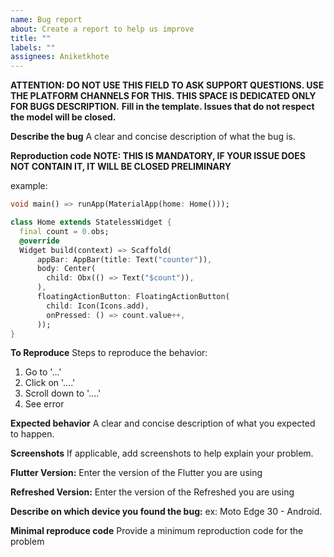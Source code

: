 ```yaml
---
name: Bug report
about: Create a report to help us improve
title: ""
labels: ""
assignees: Aniketkhote
---
```


**ATTENTION: DO NOT USE THIS FIELD TO ASK SUPPORT QUESTIONS. USE THE PLATFORM CHANNELS FOR THIS. THIS SPACE IS DEDICATED ONLY FOR BUGS DESCRIPTION.**
**Fill in the template. Issues that do not respect the model will be closed.**

**Describe the bug**
A clear and concise description of what the bug is.

**Reproduction code
NOTE: THIS IS MANDATORY, IF YOUR ISSUE DOES NOT CONTAIN IT, IT WILL BE CLOSED PRELIMINARY**

example:

```dart
void main() => runApp(MaterialApp(home: Home()));

class Home extends StatelessWidget {
  final count = 0.obs;
  @override
  Widget build(context) => Scaffold(
      appBar: AppBar(title: Text("counter")),
      body: Center(
        child: Obx(() => Text("$count")),
      ),
      floatingActionButton: FloatingActionButton(
        child: Icon(Icons.add),
        onPressed: () => count.value++,
      ));
}
```

**To Reproduce**
Steps to reproduce the behavior:

1. Go to '...'
2. Click on '....'
3. Scroll down to '....'
4. See error

**Expected behavior**
A clear and concise description of what you expected to happen.

**Screenshots**
If applicable, add screenshots to help explain your problem.

**Flutter Version:**
Enter the version of the Flutter you are using

**Refreshed Version:**
Enter the version of the Refreshed you are using

**Describe on which device you found the bug:**
ex: Moto Edge 30 - Android.

**Minimal reproduce code**
Provide a minimum reproduction code for the problem
